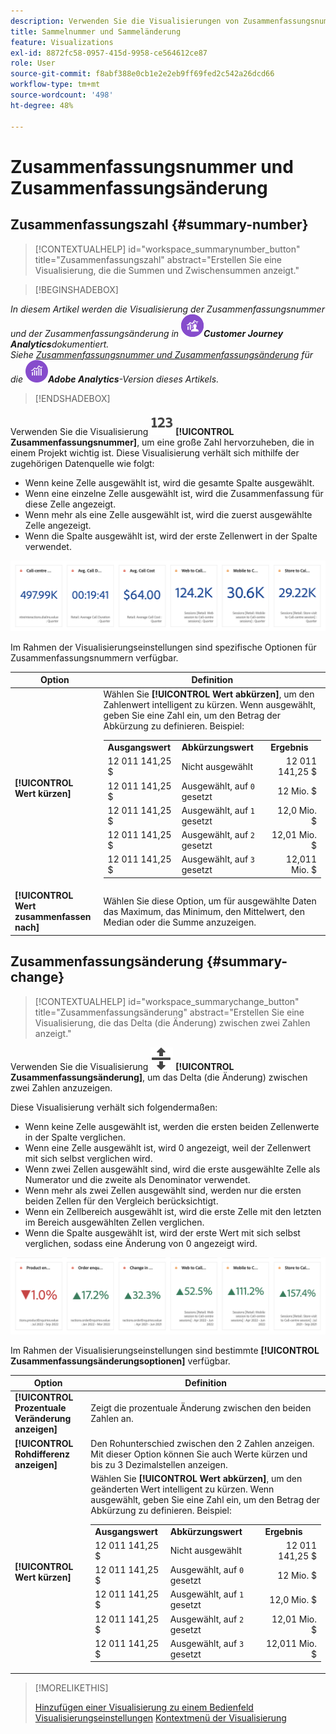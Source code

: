 ```yaml
---
description: Verwenden Sie die Visualisierungen von Zusammenfassungsnummern und Zusammenfassungsänderungen, um wichtige Datenpunkte in einem Projekt anzuzeigen.
title: Sammelnummer und Sammeländerung
feature: Visualizations
exl-id: 8872fc58-0957-415d-9958-ce564612ce87
role: User
source-git-commit: f8abf388e0cb1e2e2eb9ff69fed2c542a26dcd66
workflow-type: tm+mt
source-wordcount: '498'
ht-degree: 48%

---
```


# Zusammenfassungsnummer und Zusammenfassungsänderung

## Zusammenfassungszahl {#summary-number}

<!-- markdownlint-disable MD034 -->

>[!CONTEXTUALHELP]
>id="workspace_summarynumber_button"
>title="Zusammenfassungszahl"
>abstract="Erstellen Sie eine Visualisierung, die die Summen und Zwischensummen anzeigt."

<!-- markdownlint-enable MD034 -->


>[!BEGINSHADEBOX]

*In diesem Artikel werden die Visualisierung der Zusammenfassungsnummer und der Zusammenfassungsänderung in ![CustomerJourneyAnalytics](/help/assets/icons/CustomerJourneyAnalytics.svg)**Customer Journey Analytics**dokumentiert.<br/>Siehe [Zusammenfassungsnummer und Zusammenfassungsänderung](https://experienceleague.adobe.com/en/docs/analytics/analyze/analysis-workspace/visualizations/summary-number-change) für die ![AdobeAnalytics](/help/assets/icons/AdobeAnalytics.svg)**Adobe Analytics**-Version dieses Artikels.*

>[!ENDSHADEBOX]


Verwenden Sie die Visualisierung ![Zusammenfassen](/help/assets/icons/123.svg) **[!UICONTROL Zusammenfassungsnummer]**, um eine große Zahl hervorzuheben, die in einem Projekt wichtig ist. Diese Visualisierung verhält sich mithilfe der zugehörigen Datenquelle wie folgt:

* Wenn keine Zelle ausgewählt ist, wird die gesamte Spalte ausgewählt.
* Wenn eine einzelne Zelle ausgewählt ist, wird die Zusammenfassung für diese Zelle angezeigt.
* Wenn mehr als eine Zelle ausgewählt ist, wird die zuerst ausgewählte Zelle angezeigt.
* Wenn die Spalte ausgewählt ist, wird der erste Zellenwert in der Spalte verwendet.

![Visualisierung der Zusammenfassungszahl](asses/../assets/summary-number.png)

Im Rahmen der Visualisierungseinstellungen sind spezifische Optionen für Zusammenfassungsnummern verfügbar.

| Option | Definition |
|--- |--- |
| **[!UICONTROL Wert kürzen]** | Wählen Sie **[!UICONTROL Wert abkürzen]**, um den Zahlenwert intelligent zu kürzen. Wenn ausgewählt, geben Sie eine Zahl ein, um den Betrag der Abkürzung zu definieren. Beispiel:<br/><table><tr><td>**Ausgangswert**</td><td>**Abkürzungswert**</td><td>**Ergebnis**</td></tr><tr><td>12 011 141,25 $</td><td>Nicht ausgewählt</td><td  align="right">12 011 141,25 $</td></tr><tr><td>12 011 141,25 $</td><td>Ausgewählt, auf `0` gesetzt</td><td align="right">12 Mio. $</td></tr><tr><td>12 011 141,25 $</td><td> Ausgewählt, auf `1` gesetzt</td><td  align="right">12,0 Mio. $</td></tr><tr><td>12 011 141,25 $</td><td>Ausgewählt, auf `2` gesetzt</td><td align="right">12,01 Mio. $</td></tr><tr><td>12 011 141,25 $</td><td>Ausgewählt, auf `3` gesetzt</td><td align="right">12,011 Mio. $</td></tr></table> |
| **[!UICONTROL Wert zusammenfassen nach]** | Wählen Sie diese Option, um für ausgewählte Daten das Maximum, das Minimum, den Mittelwert, den Median oder die Summe anzuzeigen. |

## Zusammenfassungsänderung {#summary-change}

<!-- markdownlint-disable MD034 -->

>[!CONTEXTUALHELP]
>id="workspace_summarychange_button"
>title="Zusammenfassungsänderung"
>abstract="Erstellen Sie eine Visualisierung, die das Delta (die Änderung) zwischen zwei Zahlen anzeigt."

<!-- markdownlint-enable MD034 -->


Verwenden Sie die Visualisierung ![MoveUpDown](/help/assets/icons/MoveUpDown.svg) **[!UICONTROL Zusammenfassungsänderung]**, um das Delta (die Änderung) zwischen zwei Zahlen anzuzeigen. <!-- This is applicable for AA, not CJA: The green and red color of the Summary Change can be controlled through [custom event polarity](https://experienceleague.adobe.com/docs/analytics/admin/admin-tools/success-events/success-event.html) or a calculated metric's [Show Upward Trend As](https://experienceleague.adobe.com/docs/analytics/components/calculated-metrics/calcmetric-workflow/cm-build-metrics.html) option.-->

<!--
The green and red color of the Summary Change can be controlled through [custom event polarity](https://experienceleague.adobe.com/docs/analytics/admin/admin/c-manage-report-suites/c-edit-report-suites/conversion-var-admin/c-success-events/success-event.md) or a calculated metric's [Show Upward Trend As](https://experienceleague.adobe.com/docs/analytics/components/calculated-metrics/calcmetric-workflow/cm-build-metrics.html) option.
-->

Diese Visualisierung verhält sich folgendermaßen:

* Wenn keine Zelle ausgewählt ist, werden die ersten beiden Zellenwerte in der Spalte verglichen.
* Wenn eine Zelle ausgewählt ist, wird 0 angezeigt, weil der Zellenwert mit sich selbst verglichen wird.
* Wenn zwei Zellen ausgewählt sind, wird die erste ausgewählte Zelle als Numerator und die zweite als Denominator verwendet.
* Wenn mehr als zwei Zellen ausgewählt sind, werden nur die ersten beiden Zellen für den Vergleich berücksichtigt.
* Wenn ein Zellbereich ausgewählt ist, wird die erste Zelle mit den letzten im Bereich ausgewählten Zellen verglichen.
* Wenn die Spalte ausgewählt ist, wird der erste Wert mit sich selbst verglichen, sodass eine Änderung von 0 angezeigt wird.


![Visualisierung der Zusammenfassungsänderung mit dem Delta zwischen zwei Zahlen.s](assets/summary-change.png)


Im Rahmen der Visualisierungseinstellungen sind bestimmte **[!UICONTROL Zusammenfassungsänderungsoptionen]** verfügbar.

| Option | Definition |
|--- |--- |
| **[!UICONTROL Prozentuale Veränderung anzeigen]** | Zeigt die prozentuale Änderung zwischen den beiden Zahlen an. |
| **[!UICONTROL Rohdifferenz anzeigen]** | Den Rohunterschied zwischen den 2 Zahlen anzeigen. Mit dieser Option können Sie auch Werte kürzen und bis zu 3 Dezimalstellen anzeigen. |
| **[!UICONTROL Wert kürzen]** | Wählen Sie **[!UICONTROL Wert abkürzen]**, um den geänderten Wert intelligent zu kürzen. Wenn ausgewählt, geben Sie eine Zahl ein, um den Betrag der Abkürzung zu definieren. Beispiel:<br/><table><tr><td>**Ausgangswert**</td><td>**Abkürzungswert**</td><td>**Ergebnis**</td></tr><tr><td>12 011 141,25 $</td><td>Nicht ausgewählt</td><td  align="right">12 011 141,25 $</td></tr><tr><td>12 011 141,25 $</td><td>Ausgewählt, auf `0` gesetzt</td><td align="right">12 Mio. $</td></tr><tr><td>12 011 141,25 $</td><td> Ausgewählt, auf `1` gesetzt</td><td  align="right">12,0 Mio. $</td></tr><tr><td>12 011 141,25 $</td><td>Ausgewählt, auf `2` gesetzt</td><td align="right">12,01 Mio. $</td></tr><tr><td>12 011 141,25 $</td><td>Ausgewählt, auf `3` gesetzt</td><td align="right">12,011 Mio. $</td></tr></table> |

>[!MORELIKETHIS]
>
>[Hinzufügen einer Visualisierung zu einem Bedienfeld](/help/analysis-workspace/visualizations/freeform-analysis-visualizations.md#add-visualizations-to-a-panel)
>[Visualisierungseinstellungen](/help/analysis-workspace/visualizations/freeform-analysis-visualizations.md#settings)
>[Kontextmenü der Visualisierung](/help/analysis-workspace/visualizations/freeform-analysis-visualizations.md#context-menu)
>
